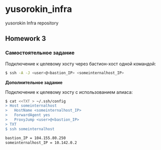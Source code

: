 # yusorokin_infra

yusorokin Infra repository


## Homework 3
### Самостоятельное задание
Подключение к целевому хосту через бастион-хост одной командой:
```sh
$ ssh -A -J <user>@<bastion_IP> <someinternalhost_IP>
```

**Дополнительное задание**

Подключение к целевому хосту с использованием алиаса:
```sh
$ cat <<TXT > ~/.ssh/config
> Host someinternalhost
>   HostName <someinternalhost_IP>
>   ForwardAgent yes
>   ProxyJump <user>@<bastion_IP>
> TXT
$ ssh someinternalhost
```
```sh
bastion_IP = 104.155.80.250
someinternalhost_IP = 10.142.0.2
```
